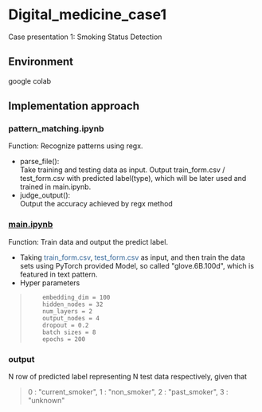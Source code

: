 # Digital_medicine_case1

Case presentation 1: Smoking Status Detection 
## Environment
google colab
## Implementation approach
### pattern_matching.ipynb
Function: Recognize patterns using regx.
* parse_file():<br>Take training and testing data as input. 
Output train_form.csv / test_form.csv with predicted label(type), which will be later used and trained in main.ipynb.
* judge_output():<br>Output the accuracy achieved by regx method 


### [main.ipynb](joe424/digital_medicine_case1/blob/branch/main.ipynb) 
Function: Train data and output the predict label.
* Taking <font color=#336699>train_form.csv</font>, <font color=#336699>test_form.csv</font> as input, and then train the data sets using PyTorch provided Model, so called "glove.6B.100d", which is featured in text pattern.
* Hyper parameters
>         embedding_dim = 100
>         hidden_nodes = 32
>         num_layers = 2
>         output_nodes = 4
>         dropout = 0.2
>         batch sizes = 8
>         epochs = 200
### output

N row of predicted label representing N test data respectively, given that
>  0 : "current_smoker", 1 : "non_smoker", 2 : "past_smoker", 3 : "unknown"
